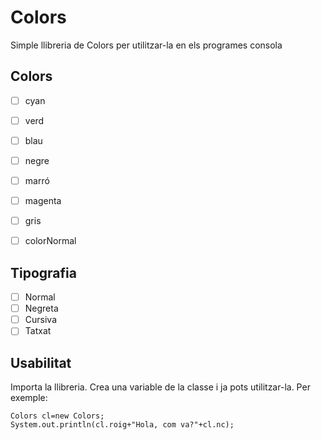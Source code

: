 # Colors
Simple llibreria de Colors per utilitzar-la en els programes consola


## Colors

- [ ] cyan 
- [ ] verd 
- [ ] blau 
- [ ] negre
- [ ] marró
- [ ] magenta
- [ ] gris
- [ ] colorNormal



## Tipografia

- [ ] Normal
- [ ] Negreta
- [ ] Cursiva
- [ ] Tatxat

## Usabilitat
Importa la llibreria. Crea una variable de la classe i ja pots utilitzar-la.
Per exemple:
```
Colors cl=new Colors;
System.out.println(cl.roig+"Hola, com va?"+cl.nc);
```

